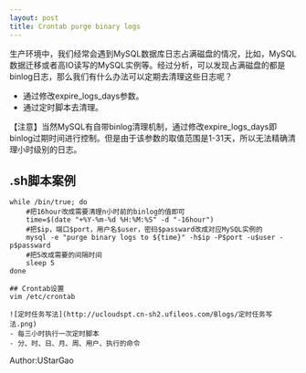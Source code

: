 ```yaml
---
layout: post
title: Crontab purge binary logs
---
```

生产环境中，我们经常会遇到MySQL数据库日志占满磁盘的情况，比如，MySQL数据迁移或者高IO读写的MySQL实例等。经过分析，可以发现占满磁盘的都是binlog日志，那么我们有什么办法可以定期去清理这些日志呢？
- 通过修改expire_logs_days参数。
- 通过定时脚本去清理。

【注意】当然MySQL有自带binlog清理机制，通过修改expire_logs_days即binlog过期时间进行控制。但是由于该参数的取值范围是1-31天，所以无法精确清理小时级别的日志。

## .sh脚本案例
```
while /bin/true; do
    #把16hour改成需要清理n小时前的binlog的值即可
    time=$(date "+%Y-%m-%d %H:%M:%S" -d "-16hour")
    #把$ip，端口$port，用户名$user，密码$passward改成对应MySQL实例的
    mysql -e "purge binary logs to ${time}" -h$ip -P$port -u$user -p$passward
    #把5改成需要的间隔时间
    sleep 5
done

## Crontab设置
vim /etc/crontab

![定时任务写法](http://ucloudspt.cn-sh2.ufileos.com/Blogs/定时任务写法.png)
- 每三小时执行一次定时脚本
- 分、时、日、月、周、用户、执行的命令

```

Author:UStarGao
